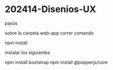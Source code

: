 # 202414-Disenios-UX

pasos

sobre la carpeta web-app correr comando

npm install

instalar los siguientes 

npm install bootstrap
npm install @popperjs/core